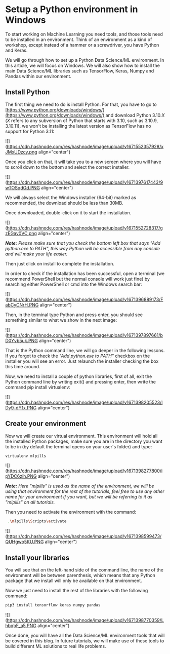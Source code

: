 # Setup a Python environment in Windows

To start working on Machine Learning you need tools, and those tools need to be installed in an environment. Think of an environment as a kind of workshop, except instead of a hammer or a screwdriver, you have Python and Keras.

We will go through how to set up a Python Data Science/ML environment. In this article, we will focus on Windows. We will also show how to install the main Data Science/ML libraries such as TensorFlow, Keras, Numpy and Pandas within our environment.

## Install Python

The first thing we need to do is install Python. For that, you have to go to [https://www.python.org/downloads/windows/](https://www.python.org/downloads/windows/) and download Python 3.10.*X* (*X* refers to any subversion of Python that starts with 3.10, such as 3.10.9, 3.10.11), we won't be installing the latest version as TensorFlow has no support for Python 3.11:

![](https://cdn.hashnode.com/res/hashnode/image/upload/v1671552357928/xJMxUDzcy.png align="center")

Once you click on that, it will take you to a new screen where you will have to scroll down to the bottom and select the correct installer.

![](https://cdn.hashnode.com/res/hashnode/image/upload/v1671397617443/9wTOSqdGd.PNG align="center")

We will always select the Windows installer (64-bit) marked as recommended, the download should be less than 30MB.

Once downloaded, double-click on it to start the installation.

![](https://cdn.hashnode.com/res/hashnode/image/upload/v1671552728317/gzEGav0VC.png align="center")

***Note:*** *Please make sure that you check the bottom left box that says "Add python.exe to PATH", this way Python will be accessible from any console and will make your life easier.*

Then just click on install to complete the installation.

In order to check if the installation has been successful, open a terminal (we recommend PowerShell but the normal console will work just fine) by searching either PowerShell or cmd into the Windows search bar:

![](https://cdn.hashnode.com/res/hashnode/image/upload/v1671396889173/FabCyCNrH.PNG align="center")

Then, in the terminal type Python and press enter, you should see something similar to what we show in the next image:

![](https://cdn.hashnode.com/res/hashnode/image/upload/v1671397897661/bD0Yvb5uk.PNG align="center")

That is the Python command line, we will go deeper in the following lessons. If you forgot to check the *"Add python.exe to PATH"* checkbox on the installer you will see an error. Just relaunch the installer checking the box this time around.

Now, we need to install a couple of python libraries, first of all, exit the Python command line by writing exit() and pressing enter, then write the command pip install virtualenv:

![](https://cdn.hashnode.com/res/hashnode/image/upload/v1671398205523/lDy9-dY1x.PNG align="center")

## Create your environment

Now we will create our virtual environment. This environment will hold all the installed Python packages, make sure you are in the directory you want to be in (by default the terminal opens on your user's folder) and type:

```bash
virtualenv mlpills
```

![](https://cdn.hashnode.com/res/hashnode/image/upload/v1671398277800/ipYDC6zih.PNG align="center")

***Note:*** *Here "mlpills" is used as the name of the environment, we will be using that environment for the rest of the tutorials, feel free to use any other name for your environment if you want, but we will be referring to it as "mlpills" on all tutorials.*

Then you need to activate the environment with the command:

```bash
 .\mlpills\Scripts\activate
```

![](https://cdn.hashnode.com/res/hashnode/image/upload/v1671398599473/QUHgwo5KU.PNG align="center")

## Install your libraries

You will see that on the left-hand side of the command line, the name of the environment will be between parenthesis, which means that any Python package that we install will only be available on that environment.

Now we just need to install the rest of the libraries with the following command:

```bash
pip3 install tensorflow keras numpy pandas
```

![](https://cdn.hashnode.com/res/hashnode/image/upload/v1671398770359/LhbqbF_a5.PNG align="center")

Once done, you will have all the Data Science/ML environment tools that will be covered in this blog. In future tutorials, we will make use of these tools to build different ML solutions to real life problems.